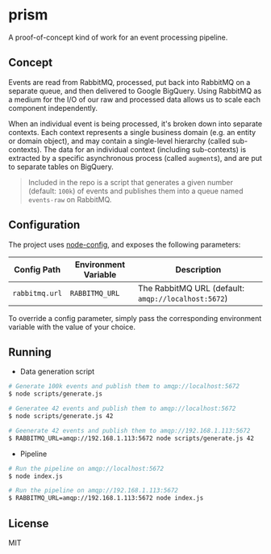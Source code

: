 # prism
A proof-of-concept kind of work for an event processing pipeline.

## Concept
Events are read from RabbitMQ, processed, put back into RabbitMQ on a separate queue, and then delivered to Google BigQuery. Using RabbitMQ as a medium for the I/O of our raw and processed data allows us to scale each component independently.

When an individual event is being processed, it's broken down into separate contexts. Each context represents a single business domain (e.g. an entity or domain object), and may contain a single-level hierarchy (called sub-contexts). The data for an individual context (including sub-contexts) is extracted by a specific asynchronous process (called `augment`s), and are put to separate tables on BigQuery.

> Included in the repo is a script that generates a given number (default: `100k`) of events and publishes them into a queue named `events-raw` on RabbitMQ.

## Configuration
The project uses [node-config](https://github.com/lorenwest/node-config), and exposes the following parameters:

| Config Path | Environment Variable | Description |
|-------------|----------------------|-------------|
| `rabbitmq.url` | `RABBITMQ_URL` | The RabbitMQ URL (default: `amqp://localhost:5672`) |

To override a config parameter, simply pass the corresponding environment variable with the value of your choice.

## Running
- Data generation script
```bash
# Generate 100k events and publish them to amqp://localhost:5672
$ node scripts/generate.js

# Generatee 42 events and publish them to amqp://localhost:5672
$ node scripts/generate.js 42

# Geenerate 42 events and publish them to amqp://192.168.1.113:5672
$ RABBITMQ_URL=amqp://192.168.1.113:5672 node scripts/generate.js 42
```

- Pipeline
```bash
# Run the pipeline on amqp://localhost:5672
$ node index.js

# Run the pipeline on amqp://192.168.1.113:5672
$ RABBITMQ_URL=amqp://192.168.1.113:5672 node index.js
```

## License
MIT
